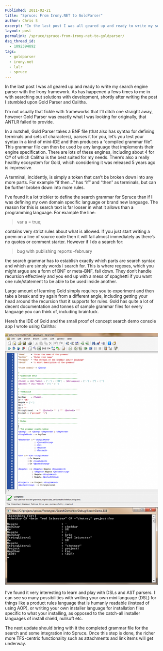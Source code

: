 ```yaml
---
Published: 2011-02-21
title: "Spruce: From Irony.NET to GoldParser"
author: Chris S
excerpt: "In the last post I was all geared up and ready to write my search engine parser with the Irony framework. As has happened a fews times to me in with searching out solutions with development, shortly after writing the post I stumbled upon Gold Parser and Calitha. I'm not usually that fickle with frameworks that I’ll ditch one straight away, however Gold Parser was exactly what I was looking for originally, that ANTLR failed to provide."
layout: post
permalink: /spruce/spruce-from-irony-net-to-goldparser/
dsq_thread_id:
  - 1092394892
tags:
  - goldparser
  - irony.net
  - lalr
  - spruce
---
```

In the last post I was all geared up and ready to write my search engine parser with the Irony framework. As has happened a fews times to me in with searching out solutions with development, shortly after writing the post I stumbled upon Gold Parser and Calitha.

I’m not usually that fickle with frameworks that I’ll ditch one straight away, however Gold Parser was exactly what I was looking for originally, that ANTLR failed to provide.

<!--more-->

  
In a nutshell, Gold Parser takes a BNF file (that also has syntax for defining terminals and sets of characters), parses it for you, let’s you test your syntax in a kind of mini-IDE and then produces a “compiled grammar file”. This grammar file can then be used by any language that implements their engine specification. There are lots of these engines, including about 4 for C# of which Calitha is the best suited for my needs. There’s also a really healthy ecosystem for Gold, which considering it was released 5 years ago is impressive.

A terminal, incidently, is simply a token that can’t be broken down into any more parts. For example &#8220;if then…&#8221; has &#8220;if&#8221; and &#8220;then&#8221; as terminals, but can be further broken down into more rules.

I’ve found it a lot trickier to define the search grammar for Spruce than if I was defining my own domain specific language or brand new language. The reason for this is search text is far looser in what it allows than a programming language. For example the line:

> var a = true;

contains very strict rules about what is allowed. If you just start writing a poem on a line of source code then it will fail almost immediately as there’s no quotes or comment starter. However if I do a search for:

> bug with publishing reports -february

the search grammar has to establish exactly which parts are search syntax and which are simply words I search for. This is where regexes, which you might argue are a form of BNF or meta-BNF, fall down. They don’t handle recursion effectively and you end up with a mess of spaghetti if you want one rule/statement to be able to be used inside another.

Large amount of learning Gold simply requires you to experiment and then take a break and try again from a different angle, including getting your head around the recursion that it supports for rules. Gold has quite a lot of decent documentation and tonnes of sample grammar files for every language you can think of, including brainfuck.

Here’s the IDE of Gold and the small proof of concept search demo console app I wrote using Calitha:

![gold parser IDE][1]  
![calitha demo][2]

I’ve found it very interesting to learn and play with DSLs and AST parsers. I can see so many possibilities with writing your own mini language (DSL) for things like a product rules language that is humanly readable (instead of using AOP), or writing your own installer language for installation files specific to what your installing, as opposed to the catch-all installer languages of install shield, nullsoft etc.

The next update should bring with it the completed grammar file for the search and some integration into Spruce. Once this step is done, the richer more TFS-centric functionality such as attachments and link items will get underway.

 [1]: /wp-content/uploads/2011/02/sprucegoldparser.png
 [2]: /wp-content/uploads/2011/02/sprucedemo.png